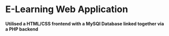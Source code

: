 <H1>E-Learning Web Application</H1>

<H4>Utilised a HTML/CSS frontend with a MySQl Database linked together via a PHP backend</H4>
